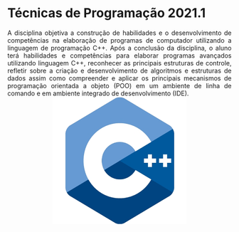 # Técnicas de Programação 2021.1

<div style="text-align: justify">
    A disciplina objetiva a construção de habilidades e o desenvolvimento de competências na elaboração de programas de computador utilizando a linguagem de programação C++. Após a conclusão da disciplina, o aluno terá habilidades e competências para elaborar programas avançados utilizando linguagem C++, reconhecer as principais estruturas de controle, refletir sobre a criação e desenvolvimento de algoritmos e estruturas de dados assim como compreender e aplicar os principais mecanismos de programação orientada a objeto (POO) em um ambiente de linha de comando e em ambiente integrado de desenvolvimento (IDE).
</div>

<div style="text-align: center">
    <img src="./c++.png" width="300px" alt="Logo do C++">
</div>